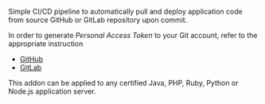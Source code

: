 Simple CI/CD pipeline to automatically pull and deploy application code from source GitHub or GitLab repository upon commit.

In order to generate _Personal Access Token_ to your Git account, refer to the appropriate instruction
 * [GitHub](https://github.com/jelastic-jps/git-push-deploy/wiki/GitHub-Access-Token/)
 * [GitLab](https://github.com/jelastic-jps/git-push-deploy/wiki/GitLab-Access-Token/)

This addon can be applied to any certified Java, PHP, Ruby, Python or Node.js application server.

